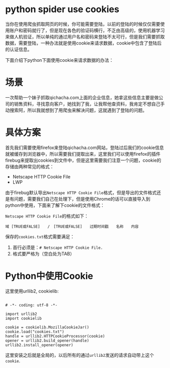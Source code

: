 # python spider use cookies

当你在使用爬虫抓取网页的时候，你可能需要登陆，以前的登陆的时候仅仅需要使用账户和密码就行了，但是现在各色的验证码横行，不乏由高级的，使用机器学习来做人机验证，所以单纯的通过用户名和密码来登陆不太可行，但是我们需要抓取数据，需要登陆，一种办法就是使用cookie来请求数据，cookie中包含了登陆后的认证信息。

下面介绍下python下面使用cookie来请求数据的办法：

# 场景

一次帮助一个妹子抓取qichacha.com上面的企业信息，她拿这些信息主要是做公司的销售资料，寻找意向客户，她找到了我，让我帮他查资料，我肯定不想自己手动搜索阿，所以我就想到了用爬虫来解决问题，这就遇到了登陆的问题。

# 具体方案

首先我们需要使用firefox来登陆qichacha.com网站，登陆过后我们的cookie信息就被缓存到浏览器中，所以需要我们提取出来，这里我们可以使用firefox的插件firebug来提取出cookies到文件中，但是这里需要我们注意一个问题，cookie的存储由两种常见的格式：
+ Netscape HTTP Cookie File
+ LWP

由于firebug默认导出`Netscape HTTP Cookie File`格式，但是导出的文件格式还是有问题，需要我们自己在处理下，但是使用Chrome的话可以直接导入到python中使用，下面来了解下cookie的文件格式：

`Netscape HTTP Cookie File`的格式如下：

``` shell
域 [TRUE或FALSE]　　/　[TRUE或FALSE]　　过期时间戳　　名称　　内容
```

保存的`cookies.txt`格式需要满足：

1. 首行必须是：`# Netscape HTTP Cookie File.`
2. 格式要严格为（空白处为TAB）

# Python中使用Cookie

这里使用urllib2, cookielib:

``` python2

# -*- coding: utf-8 -*-

import urllib2
import cookielib

cookie = cookielib.MozillaCookieJar()
cookie.load("cookies.txt")
handle = urllib2.HTTPCookieProcessor(cookie)
opener = urllib2.build_opener(handle)
urllib2.install_opener(opener)

```

这里安装之后就是全局的，以后所有的通过`urllib2`发送的请求自动带上这个`cookie`.